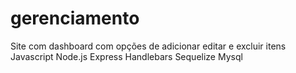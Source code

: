 # gerenciamento
Site com dashboard com opções de adicionar editar e excluir itens
Javascript
Node.js
Express
Handlebars
Sequelize
Mysql
